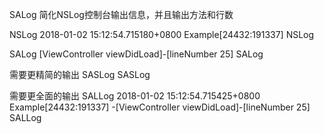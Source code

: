 SALog
简化NSLog控制台输出信息，并且输出方法和行数

NSLog
2018-01-02 15:12:54.715180+0800 Example[24432:191337] NSLog

SALog
[ViewController viewDidLoad]-[lineNumber 25] SALog

需要更精简的输出 SASLog
SASLog

需要更全面的输出 SALLog
2018-01-02 15:12:54.715425+0800 Example[24432:191337] -[ViewController viewDidLoad]-[lineNumber 25] SALLog

